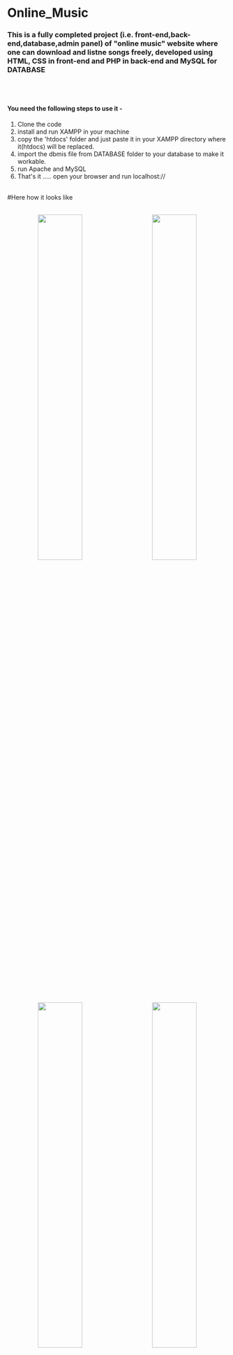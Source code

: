 # Online_Music

### This is a fully completed project (i.e. front-end,back-end,database,admin panel) of "online music" website where one can download and listne songs freely, developed using HTML, CSS in front-end and PHP in back-end and MySQL for DATABASE
<br><br>
#### You need the following steps to use it -
1. Clone the code 
2. install and run XAMPP in your machine
3. copy the 'htdocs' folder and just paste it in your XAMPP directory where it(htdocs) will be replaced.
4. import the dbmis file from DATABASE folder to your database to make it workable.
5. run Apache and MySQL 
6. That's it ..... open your browser and run localhost://
<br><br>

#Here how it looks like<br><br>
<p align="center">
  <img src="https://user-images.githubusercontent.com/81944044/145029843-3c030cb9-20e7-4c82-9c5b-8a367843a3dd.png" width="45%" /> 
  &nbsp; &nbsp; &nbsp; &nbsp;
  <img src="https://user-images.githubusercontent.com/81944044/145029956-9d5bcaff-aa29-4ffe-b762-313e01f4d9c2.png" width="45%" /> 
</p>
<br>
<p align="center">
  <img src="https://user-images.githubusercontent.com/81944044/145030080-892402e0-460e-43ce-b3cc-df42f68a7cf6.png" width="45%" />
  &nbsp; &nbsp; &nbsp; &nbsp;
  <img src="https://user-images.githubusercontent.com/81944044/145030309-56fe7e69-3654-4060-be0b-b61b437c90fe.png" width="45%" />
</p>
<br><br><br>
<p align="center">
  <b>😊..Happy Coding..😊</b><br>
  <b>😃...Thank you for visit...😃</b>
  </p>
